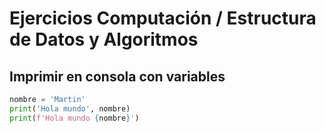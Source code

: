 # Ejercicios  Computación / Estructura de Datos y Algoritmos

## Imprimir en consola con variables
```python
nombre = 'Martin'
print('Hola mundo', nombre)
print(f'Hola mundo {nombre}')
```